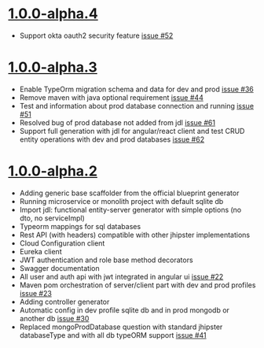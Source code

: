 <a name="1.0.0-alpha.4"></a>
<a name="1.0.0-alpha.3"></a>
<a name="1.0.0-alpha.2"></a>

# [1.0.0-alpha.4](https://github.com/jhipster/generator-jhipster-nodejs/tree/v1.0.0-alpha.4)

- Support okta oauth2 security feature [issue #52](https://github.com/jhipster/generator-jhipster-nodejs/issues/52)

# [1.0.0-alpha.3](https://github.com/jhipster/generator-jhipster-nodejs/tree/v1.0.0-alpha.3)

- Enable TypeOrm migration schema and data for dev and prod [issue #36](https://github.com/jhipster/generator-jhipster-nodejs/issues/36)
- Remove maven with java optional requirement [issue #44](https://github.com/jhipster/generator-jhipster-nodejs/issues/44)
- Test and information about prod database connection and running [issue #51](https://github.com/jhipster/generator-jhipster-nodejs/issues/51)
- Resolved bug of prod database not added from jdl [issue #61](https://github.com/jhipster/generator-jhipster-nodejs/issues/61)
- Support full generation with jdl for angular/react client and test CRUD entity operations with dev and prod databases [issue #62](https://github.com/jhipster/generator-jhipster-nodejs/issues/62)

# [1.0.0-alpha.2](https://github.com/jhipster/generator-jhipster-nodejs/tree/v1.0.0-alpha.2)

- Adding generic base scaffolder from the official blueprint generator
- Running microservice or monolith project with default sqlite db
- Import jdl: functional entity-server generator with simple options (no dto, no serviceImpl)
- Typeorm mappings for sql databases 
- Rest API (with headers) compatible with other jhipster implementations
- Cloud Configuration client
- Eureka client 
- JWT authentication and role base method decorators
- Swagger documentation
- All user and auth api with jwt integrated in angular ui [issue #22](https://github.com/jhipster/generator-jhipster-nodejs/issues/22)
- Maven pom orchestration of server/client part with dev and prod profiles [issue #23](https://github.com/jhipster/generator-jhipster-nodejs/issues/23)
- Adding controller generator
- Automatic config in dev profile sqlite db and in prod mongodb or another db [issue #30](https://github.com/jhipster/generator-jhipster-nodejs/issues/30)
- Replaced mongoProdDatabase question with standard jhipster databaseType and with all db typeORM support [issue #41](https://github.com/jhipster/generator-jhipster-nodejs/issues/41)
